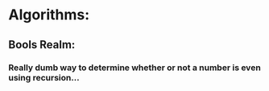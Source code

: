 # Algorithms:
## Bools Realm:
  ### Really dumb way to determine whether or not a number is even using recursion...
